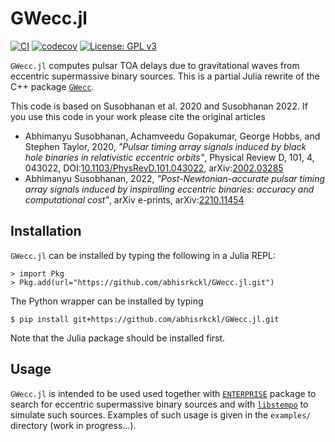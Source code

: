 GWecc.jl
========

[![CI](https://github.com/abhisrkckl/GWecc.jl/actions/workflows/ci.yml/badge.svg?branch=main)](https://github.com/abhisrkckl/GWecc.jl/actions/workflows/ci.yml)
[![codecov](https://codecov.io/gh/abhisrkckl/GWecc.jl/branch/main/graph/badge.svg?token=ZLIW2MYZ7L)](https://codecov.io/gh/abhisrkckl/GWecc.jl)
[![License: GPL v3](https://img.shields.io/badge/License-GPLv3-blue.svg)](https://www.gnu.org/licenses/gpl-3.0)


`GWecc.jl` computes pulsar TOA delays due to gravitational waves from eccentric supermassive binary sources.
This is a partial Julia rewrite of the C++ package [`GWecc`](https://github.com/abhisrkckl/GWecc).

This code is based on Susobhanan et al. 2020 and Susobhanan 2022. If you use this code in your work please cite the original articles

* Abhimanyu Susobhanan, Achamveedu Gopakumar, George Hobbs, and Stephen Taylor, 2020, *"Pulsar timing array signals induced by black hole binaries in relativistic eccentric orbits"*, Physical Review D, 101, 4, 043022, DOI:[10.1103/PhysRevD.101.043022](https://doi.org/10.1103/PhysRevD.101.043022), arXiv:[2002.03285](https://arxiv.org/abs/2002.03285)
* Abhimanyu Susobhanan, 2022, *"Post-Newtonian-accurate pulsar timing array signals induced by inspiralling eccentric binaries: accuracy and computational cost"*, arXiv e-prints, arXiv:[2210.11454](https://arxiv.org/abs/2210.11454)
 
Installation
------------
`GWecc.jl` can be installed by typing the following in a Julia REPL:

```
> import Pkg
> Pkg.add(url="https://github.com/abhisrkckl/GWecc.jl.git")
```

The Python wrapper can be installed by typing

```
$ pip install git+https://github.com/abhisrkckl/GWecc.jl.git
```

Note that the Julia package should be installed first.

Usage
-----
`GWecc.jl` is intended to be used used together with [`ENTERPRISE`](https://github.com/nanograv/enterprise/) package to search for eccentric supermassive binary sources and with [`libstempo`](https://github.com/vallis/libstempo/) to simulate such sources. Examples of such usage is given in the `examples/` directory (work in progress...). 
